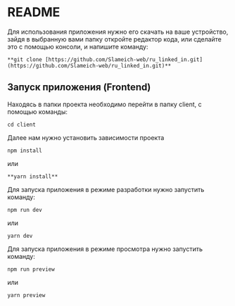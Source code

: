 # README

Для использования приложения нужно его скачать на ваше устройство, зайдя в выбранную вами папку откройте редактор кода, или сделайте это с помощью консоли,  и напишите команду:

 `**git clone [https://github.com/Slameich-web/ru_linked_in.git](https://github.com/Slameich-web/ru_linked_in.git)**`

## Запуск приложения (Frontend)

Находясь в папки проекта необходимо перейти в папку client, с помощью команды:

`cd client`

Далее нам нужно установить зависимости проекта

`npm install`

или

`**yarn install**`

Для запуска приложения в режиме разработки нужно запустить команду:

`npm run dev`

или

`yarn dev`

Для запуска приложения в режиме просмотра нужно запустить команду:

`npm run preview`

или

`yarn preview`
